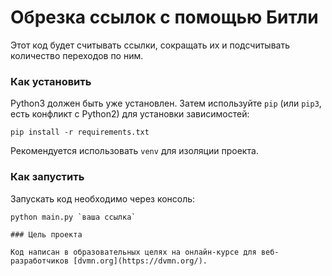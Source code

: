 # Обрезка ссылок с помощью Битли

Этот код будет считывать ссылки, сокращать их и подсчитывать количество переходов по ним.

### Как установить

Python3 должен быть уже установлен. 
Затем используйте `pip` (или `pip3`, есть конфликт с Python2) для установки зависимостей:
```
pip install -r requirements.txt
```
Рекомендуется использовать `venv` для изоляции проекта.

### Как запустить

Запускать код необходимо через консоль:
```
python main.py `ваша ссылка`

### Цель проекта

Код написан в образовательных целях на онлайн-курсе для веб-разработчиков [dvmn.org](https://dvmn.org/).
